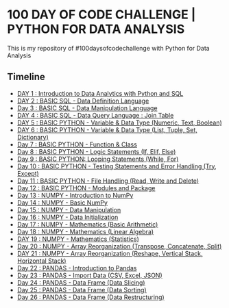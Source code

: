 # 100 DAY OF CODE CHALLENGE | PYTHON FOR DATA ANALYSIS
This is my repository of #100daysofcodechallenge with Python for Data Analysis
## Timeline
* [DAY 1 : Introduction to Data Analytics with Python and SQL](https://github.com/ikariyani/python-100daysChallenge/tree/main/PROJECT/DAY%201)
* [DAY 2 : BASIC SQL - Data Definition Language](https://www.db-fiddle.com/f/jsyGFp4EM9craBFCN23k8g/0)
* [Day 3 : BASIC SQL - Data Manipulation Language](https://www.db-fiddle.com/f/jsyGFp4EM9craBFCN23k8g/1)
* [DAY 4 : BASIC SQL - Data Query Language : Join Table](https://www.db-fiddle.com/f/jsyGFp4EM9craBFCN23k8g/6)
* [DAY 5 : BASIC PYTHON - Variable & Data Type (Numeric, Text, Boolean)](https://github.com/ikariyani/python-100daysChallenge/blob/main/PROJECT/DAY%205/BASIC%20PYTHON%20-%20Variable%20%26%20Data%20Type%20%20(Numeric%2C%20Text%2C%20Boolean).ipynb)
* [DAY 6 : BASIC PYTHON - Variable & Data Type (List, Tuple, Set, Dictionary)](https://github.com/ikariyani/python-100daysChallenge/blob/main/PROJECT/DAY%206/BASIC%20PYTHON%20-%20Variable%20%26%20Data%20Type%20(List%2C%20Tuple%2C%20Set%2C%20Dictionary).ipynb)
* [Day 7 : BASIC PYTHON - Function & Class](https://github.com/ikariyani/python-100daysChallenge/blob/main/PROJECT/DAY%207/BASIC%20PYTHON%20-%20Function%20%26%20Class.ipynb)
* [Day 8 : BASIC PYTHON - Logic Statements (If, Elif, Else)](https://github.com/ikariyani/python-100daysChallenge/blob/main/PROJECT/DAY%208/BASIC%20PYTHON%20-%20Logic%20Statements%20%20(If%2C%20Elif%2C%20Else).ipynb)
* [Day 9 : BASIC PYTHON: Looping Statements (While, For)](https://github.com/ikariyani/python-100daysChallenge/blob/main/PROJECT/DAY%209/BASIC%20PYTHON%20-%20Looping%20Statements%20(For%2C%20While).ipynb)
* [Day 10 : BASIC PYTHON - Testing Statements and Error Handling (Try, Except)](https://github.com/ikariyani/python-100daysChallenge/blob/main/PROJECT/DAY%2010/BASIC%20PYTHON%20-%20Testing%20Statements%20(Try%2C%20Except).ipynb)
* [Day 11 : BASIC PYTHON - File Handling (Read, Write and Delete)](https://github.com/ikariyani/python-100daysChallenge/blob/main/PROJECT/DAY%2011/BASIC%20PYTHON%20-%20File%20Handling%20(Open%2C%20Read%2C%20Write%20and%20Delete)%20.ipynb)
* [Day 12 : BASIC PYTHON -  Modules and Package](https://github.com/ikariyani/python-100daysChallenge/blob/main/PROJECT/DAY%2012/BASIC%20PYTHON%20-%20Modules.ipynb)
* [Day 13 : NUMPY - Introduction to NumPy](https://github.com/ikariyani/python-100daysChallenge/blob/main/PROJECT/DAY%2013/NUMPY%20-%20Introduction%20to%20NumPy.ipynb)
* [Day 14 : NUMPY - Basic NumPy](https://github.com/ikariyani/python-100daysChallenge/blob/main/PROJECT/DAY%2014/NUMPY%20-%20Basic%20NumPy.ipynb)
* [Day 15 : NUMPY - Data Manipulation](https://github.com/ikariyani/python-100daysChallenge/blob/main/PROJECT/DAY%2015/NUMPY%20-%20Data%20Manipulation.ipynb)
* [Day 16 : NUMPY - Data Initialization](https://github.com/ikariyani/python-100daysChallenge/blob/main/PROJECT/DAY%2016/NUMPY%20-%20Data%20Initialization.ipynb)
* [Day 17 : NUMPY - Mathematics (Basic Arithmetic)](https://github.com/ikariyani/python-100daysChallenge/blob/main/PROJECT/DAY%2017/NUMPY%20-%20%20Mathematics%20%20%20(Basic%20Arithmetic).ipynb)
* [Day 18 : NUMPY - Mathematics (Linear Algebra)](https://github.com/ikariyani/python-100daysChallenge/blob/main/PROJECT/DAY%2018/NUMPY%20-%20Mathematics%20(Linear%20Algebra).ipynb)
* [DAY 19 : NUMPY - Mathematics (Statistics)](https://github.com/ikariyani/python-100daysChallenge/blob/main/PROJECT/DAY%2019/NUMPY%20-%20Mathematics%20(Statistics).ipynb)
* [Day 20 : NUMPY - Array Reorganization (Transpose, Concatenate, Split)](https://github.com/ikariyani/python-100daysChallenge/blob/main/PROJECT/DAY%2020/NUMPY%20-%20Array%20Reorganization%20(Transpose%2C%20Concatenate%2C%20Split).ipynb)
* [DAY 21 : NUMPY - Array Reorganization (Reshape, Vertical Stack, Horizontal Stack)](https://github.com/ikariyani/python-100daysChallenge/blob/main/PROJECT/DAY%2021/NUMPY%20-%20Array%20Reorganization%20(Reshape%2C%20Vertical%20Stack%2C%20Horizontal%20Stack).ipynb)
* [Day 22 : PANDAS - Introduction to Pandas](https://github.com/ikariyani/python-100daysChallenge/blob/main/PROJECT/DAY%2022/PANDAS%20-%20Introduction%20to%20Pandas.ipynb)
* [Day 23 : PANDAS - Import Data (CSV, Excel, JSON)](https://github.com/ikariyani/python-100daysChallenge/blob/main/PROJECT/DAY%2023/PANDAS%20-%20Import%20Data%20(CSV%2C%20Excel%2C%20JSON).ipynb)
* [Day 24 : PANDAS - Data Frame (Data Slicing)](https://github.com/ikariyani/python-100daysChallenge/blob/main/PROJECT/DAY%2024/PANDAS%20-Data%20Frame%20(Data%20Slicing).ipynb)
* [Day 25 : PANDAS - Data Frame (Data Sorting)](https://github.com/ikariyani/python-100daysChallenge/blob/main/PROJECT/DAY%2025/PANDAS%20-%20Data%20Frame%20(Data%20Sorting).ipynb)
* [Day 26 : PANDAS - Data Frame (Data Restructuring)](https://github.com/ikariyani/python-100daysChallenge/blob/main/PROJECT/DAY%2026/PANDAS%20-%20Data%20Frame%20(Data%20Restructuring).ipynb)